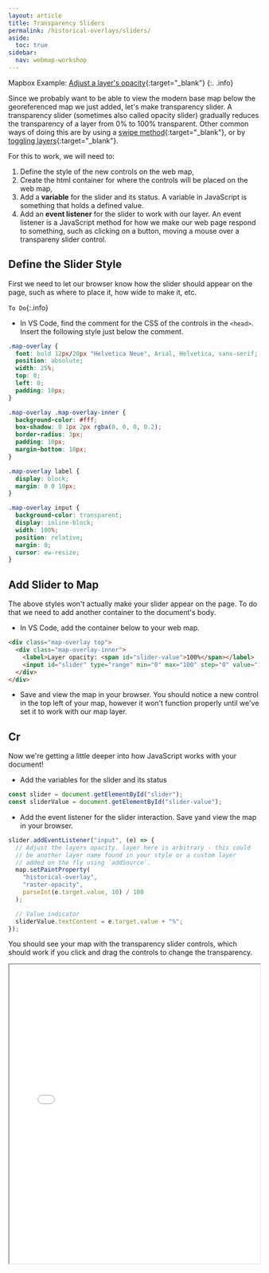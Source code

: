 ```yaml
---
layout: article
title: Transparency Sliders
permalink: /historical-overlays/sliders/
aside:
  toc: true
sidebar:
  nav: webmap-workshop
---
```


Mapbox Example: [Adjust a layer's opacity](https://docs.mapbox.com/mapbox-gl-js/example/adjust-layer-opacity/){:target="\_blank"}
{:. .info}

Since we probably want to be able to view the modern base map below the georeferenced map we just added, let's make transparency slider. A transparency slider (sometimes also called opacity slider) gradually reduces the transparency of a layer from 0% to 100% transparent. Other common ways of doing this are by using a [swipe method](https://github.com/mapbox/mapbox-gl-compare){:target="\_blank"}, or by [toggling layers](https://docs.mapbox.com/mapbox-gl-js/example/toggle-layers/){:target="\_blank"}.

For this to work, we will need to:

1.  Define the style of the new controls on the web map,
2.  Create the html container for where the controls will be placed on the web map,
3.  Add a **variable** for the slider and its status. A variable in JavaScript is something that holds a defined value.
4.  Add an **event listener** for the slider to work with our layer. An event listener is a JavaScript method for how we make our web page respond to something, such as clicking on a button, moving a mouse over a transpareny slider control.

## Define the Slider Style

First we need to let our browser know how the slider should appear on the page, such as where to place it, how wide to make it, etc.

`To Do`{:.info}

- In VS Code, find the comment for the CSS of the controls in the `<head>`. Insert the following style just below the comment.

```css
.map-overlay {
  font: bold 12px/20px "Helvetica Neue", Arial, Helvetica, sans-serif;
  position: absolute;
  width: 25%;
  top: 0;
  left: 0;
  padding: 10px;
}

.map-overlay .map-overlay-inner {
  background-color: #fff;
  box-shadow: 0 1px 2px rgba(0, 0, 0, 0.2);
  border-radius: 3px;
  padding: 10px;
  margin-bottom: 10px;
}

.map-overlay label {
  display: block;
  margin: 0 0 10px;
}

.map-overlay input {
  background-color: transparent;
  display: inline-block;
  width: 100%;
  position: relative;
  margin: 0;
  cursor: ew-resize;
}
```

## Add Slider to Map

The above styles won't actually make your slider appear on the page. To do that we need to add another container to the document's body.

- In VS Code, add the container below to your web map.

```html
<div class="map-overlay top">
  <div class="map-overlay-inner">
    <label>Layer opacity: <span id="slider-value">100%</span></label>
    <input id="slider" type="range" min="0" max="100" step="0" value="100" />
  </div>
</div>
```

- Save and view the map in your browser. You should notice a new control in the top left of your map, however it won't function properly until we've set it to work with our map layer.

## Cr

Now we're getting a little deeper into how JavaScript works with your document!

- Add the variables for the slider and its status

```js
const slider = document.getElementById("slider");
const sliderValue = document.getElementById("slider-value");
```

- Add the event listener for the slider interaction. Save yand view the map in your browser.

```js
slider.addEventListener("input", (e) => {
  // Adjust the layers opacity. layer here is arbitrary - this could
  // be another layer name found in your style or a custom layer
  // added on the fly using `addSource`.
  map.setPaintProperty(
    "historical-overlay",
    "raster-opacity",
    parseInt(e.target.value, 10) / 100
  );

  // Value indicator
  sliderValue.textContent = e.target.value + "%";
});
```

You should see your map with the transparency slider controls, which should work if you click and drag the controls to change the transparency.

 <iframe height="600px" width="100%" src="/overlaying-the-past/maps/map03.html" title="Dislaying the map boilerplate with a historical map overlay and transparency slider"></iframe>
